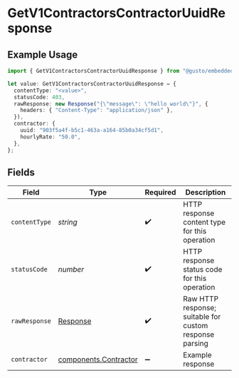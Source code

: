 # GetV1ContractorsContractorUuidResponse

## Example Usage

```typescript
import { GetV1ContractorsContractorUuidResponse } from "@gusto/embedded-api/models/operations/getv1contractorscontractoruuid.js";

let value: GetV1ContractorsContractorUuidResponse = {
  contentType: "<value>",
  statusCode: 403,
  rawResponse: new Response("{\"message\": \"hello world\"}", {
    headers: { "Content-Type": "application/json" },
  }),
  contractor: {
    uuid: "903f5a4f-b5c1-463a-a164-85b0a34cf5d1",
    hourlyRate: "50.0",
  },
};
```

## Fields

| Field                                                                 | Type                                                                  | Required                                                              | Description                                                           |
| --------------------------------------------------------------------- | --------------------------------------------------------------------- | --------------------------------------------------------------------- | --------------------------------------------------------------------- |
| `contentType`                                                         | *string*                                                              | :heavy_check_mark:                                                    | HTTP response content type for this operation                         |
| `statusCode`                                                          | *number*                                                              | :heavy_check_mark:                                                    | HTTP response status code for this operation                          |
| `rawResponse`                                                         | [Response](https://developer.mozilla.org/en-US/docs/Web/API/Response) | :heavy_check_mark:                                                    | Raw HTTP response; suitable for custom response parsing               |
| `contractor`                                                          | [components.Contractor](../../models/components/contractor.md)        | :heavy_minus_sign:                                                    | Example response                                                      |